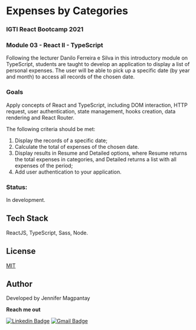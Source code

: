 # Expenses by Categories

### IGTI React Bootcamp 2021

### Module 03 - React II - TypeScript

Following the lecturer Danilo Ferreira e Silva in this introductory module on TypeScript, students are taught to develop an application to display a list of personal expenses. The user will be able to pick up a specific date (by year and month) to access all records of the chosen date.

### Goals

Apply concepts of React and TypeScript, including DOM interaction, HTTP request, user authentication, state management, hooks creation, data rendering and React Router. 

The following criteria should be met:
1. Display the records of a specific date;
2. Calculate the total of expenses of the chosen date.
3. Display results in Resume and Detailed options, where Resume returns the total expenses in categories, and Detailed returns a list with all expenses of the period;
4. Add user authentication to your application.

### Status: 

In development.

## Tech Stack

ReactJS, TypeScript, Sass, Node.

## License

[MIT](https://choosealicense.com/licenses/mit/)
    
## Author

Developed by Jennifer Magpantay 

**Reach me out** 

[![Linkedin Badge](https://img.shields.io/badge/-Jennifer-blue?style=flat-square&logo=Linkedin&logoColor=white&link=https://www.linkedin.com/in/jennifermagpantay/)](https://www.linkedin.com/in/jennifermagpantay/) [![Gmail Badge](https://img.shields.io/badge/-jennifer.magpantay@gmail.com-c14438?style=flat-square&logo=Gmail&logoColor=white&link=mailto:jennifer.magpantay@gmail.com)](mailto:jennifer.magpantay@gmail.com)